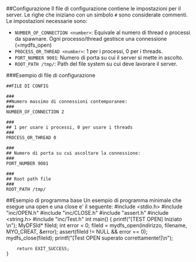 ##Configurazione
Il file di configurazione contiene le impostazioni per il server. Le righe che iniziano con un simbolo `#` sono considerate commenti.
Le impostazioni necessarie sono:

 * `NUMBER_OF_CONNECTION <number>`: Equivale al numero di thread o processi da spawnare. Ogni processo/thread gestisce una connessione (=mydfs_open)
 * `PROCESS_OR_THREAD <number>`: 1 per i processi, 0 per i threads.
 * `PORT_NUMBER 9001`: Numero di porta su cui il server si mette in ascolto.
 * `ROOT_PATH /tmp/`: Path del file system su cui deve lavorare il server.

###Esempio di file di configurazione

	##FILE DI CONFIG

	###
	##Numero massimo di connessioni contemporanee:
	###
	NUMBER_OF_CONNECTION 2

	###
	## 1 per usare i processi, 0 per usare i threads
	###
	PROCESS_OR_THREAD 0

	###
	## Numero di porta su cui ascoltare la connessione:
	###
	PORT_NUMBER 9001

	###
	## Root path file
	###
	ROOT_PATH /tmp/

##Esempio di programma base
Un esempio di programma minimale che esegue una open e una close e' il seguente:
    #include <stdio.h>
    #include "inc/OPEN.h"
    #include "inc/CLOSE.h"
    #include "assert.h"
    #include <string.h>
    #include "inc/Test.h"
    int main()
    {
        printf("[TEST OPEN] Iniziato \n");
        MyDFSId* fileId;
        int error = 0;
        fileId = mydfs_open(indirizzo, filename, MYO_CREAT, &error);
        assert(fileId != NULL && error == 0);
        mydfs_close(fileId);
        printf("[Test OPEN superato correttamente!]\n");
        
        return EXIT_SUCCESS;
    }

